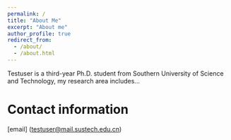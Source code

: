 ```yaml
---
permalink: /
title: "About Me"
excerpt: "About me"
author_profile: true
redirect_from: 
  - /about/
  - /about.html
---
```


Testuser is a third-year Ph.D. student from Southern University of Science and Technology, my research area includes...

Contact information
======
[email] (testuser@mail.sustech.edu.cn)

